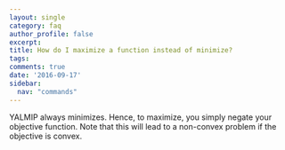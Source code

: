 ```yaml
---
layout: single
category: faq
author_profile: false
excerpt: 
title: How do I maximize a function instead of minimize?
tags:
comments: true
date: '2016-09-17'
sidebar:
  nav: "commands"
---
```


YALMIP always minimizes. Hence, to maximize, you simply negate your objective function. Note that this will lead to a non-convex problem if the objective is convex.
